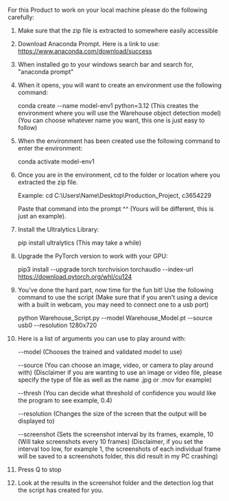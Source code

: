 For this Product to work on your local machine please do the following carefully: 

1. Make sure that the zip file is extracted to somewhere easily accessible

2. Download Anaconda Prompt. Here is a link to use: https://www.anaconda.com/download/success

3. When installed go to your windows search bar and search for, "anaconda prompt"

4. When it opens, you will want to create an environment use the following command:

	conda create --name model-env1 python=3.12 (This creates the environment where you will use the Warehouse object detection model)
	(You can choose whatever name you want, this one is just easy to follow)

5. When the environment has been created use the following command to enter the environment:

	conda activate model-env1 

6. Once you are in the environment, cd to the folder or location where you extracted the zip file.

	Example: cd C:\Users\Name\Desktop\Production_Project, c3654229

	Paste that command into the prompt ^^ (Yours will be different, this is just an example). 

7. Install the Ultralytics Library:
	
	pip install ultralytics (This may take a while)

8. Upgrade the PyTorch version to work with your GPU:

	pip3 install --upgrade torch torchvision torchaudio --index-url https://download.pytorch.org/whl/cu124

9. You've done the hard part, now time for the fun bit!
	Use the following command to use the script (Make sure that if you aren't using a device with a built in webcam, you may need to connect one to a usb port)

	python Warehouse_Script.py --model Warehouse_Model.pt --source usb0 --resolution 1280x720 

10. Here is a list of arguments you can use to play around with: 

	--model (Chooses the trained and validated model to use)

	--source (You can choose an image, video, or camera to play around with)
		(Disclaimer if you are wanting to use an image or video file, please specify the type of file as well as the name .jpg or .mov for example)

	--thresh (You can decide what threshold of confidence you would like the program to see example, 0.4)

	--resolution (Changes the size of the screen that the output will be displayed to)

	--screenshot (Sets the screenshot interval by its frames, example, 10 (Will take screenshots every 10 frames)
			(Disclaimer, if you set the interval too low, for example 1, the screenshots of each individual frame will be saved to a screenshots folder, this did result in my PC crashing)

12. Press Q to stop

13. Look at the results in the screenshot folder and the detection log that the script has created for you.



